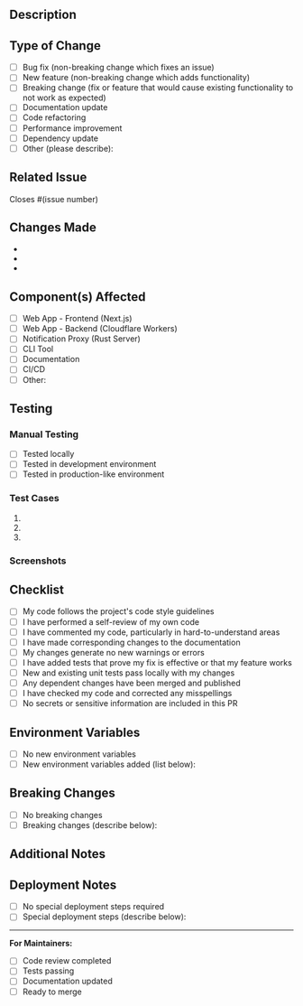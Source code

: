 ## Description

<!-- Provide a clear and concise description of what this PR does -->

## Type of Change

<!-- Mark the relevant option with an "x" -->

- [ ] Bug fix (non-breaking change which fixes an issue)
- [ ] New feature (non-breaking change which adds functionality)
- [ ] Breaking change (fix or feature that would cause existing functionality to not work as expected)
- [ ] Documentation update
- [ ] Code refactoring
- [ ] Performance improvement
- [ ] Dependency update
- [ ] Other (please describe):

## Related Issue

<!-- Link to the issue this PR addresses -->
Closes #(issue number)

## Changes Made

<!-- List the main changes in this PR -->

- 
- 
- 

## Component(s) Affected

<!-- Mark all that apply with an "x" -->

- [ ] Web App - Frontend (Next.js)
- [ ] Web App - Backend (Cloudflare Workers)
- [ ] Notification Proxy (Rust Server)
- [ ] CLI Tool
- [ ] Documentation
- [ ] CI/CD
- [ ] Other:

## Testing

<!-- Describe the tests you ran to verify your changes -->

### Manual Testing

- [ ] Tested locally
- [ ] Tested in development environment
- [ ] Tested in production-like environment

### Test Cases

<!-- Describe what you tested -->

1. 
2. 
3. 

### Screenshots

<!-- If applicable, add screenshots to demonstrate the changes -->

## Checklist

<!-- Mark completed items with an "x" -->

- [ ] My code follows the project's code style guidelines
- [ ] I have performed a self-review of my own code
- [ ] I have commented my code, particularly in hard-to-understand areas
- [ ] I have made corresponding changes to the documentation
- [ ] My changes generate no new warnings or errors
- [ ] I have added tests that prove my fix is effective or that my feature works
- [ ] New and existing unit tests pass locally with my changes
- [ ] Any dependent changes have been merged and published
- [ ] I have checked my code and corrected any misspellings
- [ ] No secrets or sensitive information are included in this PR

## Environment Variables

<!-- If this PR adds or modifies environment variables, list them here -->

- [ ] No new environment variables
- [ ] New environment variables added (list below):

<!-- 
Example:
- `NEW_VAR_NAME` - Description of what it does
- Updated `.env.example` files
-->

## Breaking Changes

<!-- If this PR includes breaking changes, describe them here and provide migration instructions -->

- [ ] No breaking changes
- [ ] Breaking changes (describe below):

<!--
Example:
- Changed API endpoint from `/api/old` to `/api/new`
- Migration: Update all API calls to use the new endpoint
-->

## Additional Notes

<!-- Add any additional notes, context, or concerns here -->

## Deployment Notes

<!-- Any special deployment considerations? -->

- [ ] No special deployment steps required
- [ ] Special deployment steps (describe below):

<!--
Example:
- Run database migrations
- Update environment variables in production
- Clear cache
-->

---

**For Maintainers:**

- [ ] Code review completed
- [ ] Tests passing
- [ ] Documentation updated
- [ ] Ready to merge
